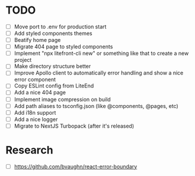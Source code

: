 # TODO

- [ ] Move port to .env for production start
- [ ] Add styled components themes
- [ ] Beatify home page
- [ ] Migrate 404 page to styled components
- [ ] Implement "npx litefront-cli new" or something like that to create a new project
- [ ] Make directory structure better
- [ ] Improve Apollo client to automatically error handling and show a nice error component
- [ ] Copy ESLint config from LiteEnd
- [ ] Add a nice 404 page
- [ ] Implement image compression on build
- [ ] Add path aliases to tsconfig.json (like @components, @pages, etc)
- [ ] Add i18n support
- [ ] Add a nice logger
- [ ] Migrate to NextJS Turbopack (after it's released)

# Research
- [ ] https://github.com/bvaughn/react-error-boundary
